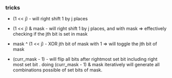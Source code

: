 ### tricks

- (1 << j) - will right shift 1 by j places

- (1 << j) & mask - will right shift 1 by j places, and with mask => effectively checking if the jth bit is set in mask

-  mask ^ (1 << j) - XOR jth bit of mask with 1 => will toggle the jth bit of mask

- (curr_mask - 1) - will flip all bits after rightmost set bit including right most set bit
                    . doing (curr_mask - 1) & mask iteratively will generate all combinations possible of set bits of mask. 